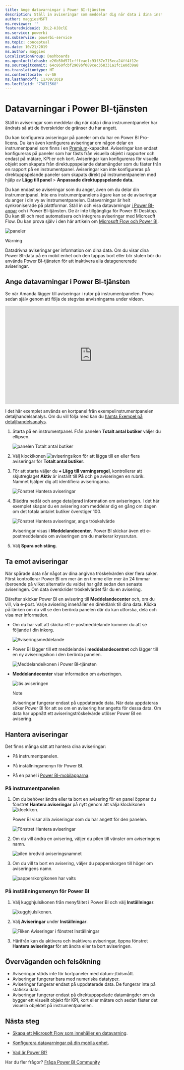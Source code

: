 ```yaml
---
title: Ange datavarningar i Power BI-tjänsten
description: Ställ in aviseringar som meddelar dig när data i dina instrumentpaneler har ändrats så att de överskrider de gränser du har angett i Microsoft Power BI-tjänsten.
author: maggiesMSFT
ms.reviewer: ''
featuredvideoid: JbL2-HJ8clE
ms.service: powerbi
ms.subservice: powerbi-service
ms.topic: conceptual
ms.date: 10/21/2019
ms.author: maggies
LocalizationGroup: Dashboards
ms.openlocfilehash: e26b50d571cfffeae1c93f37e715eca24ff4f12e
ms.sourcegitcommit: 64c860fcbf2969bf089cec358331a1fc1e0d39a8
ms.translationtype: HT
ms.contentlocale: sv-SE
ms.lasthandoff: 11/09/2019
ms.locfileid: "73871568"
---
```

# <a name="data-alerts-in-the-power-bi-service"></a>Datavarningar i Power BI-tjänsten

Ställ in aviseringar som meddelar dig när data i dina instrumentpaneler har ändrats så att de överskrider de gränser du har angett.

Du kan konfigurera aviseringar på paneler om du har en Power BI Pro-licens. Du kan även konfigurera aviseringar om någon delar en instrumentpanel som finns i en [Premium](service-premium-what-is.md)-kapacitet. Aviseringar kan endast konfigureras på paneler som har fästs från visuella objekt i rapporter och endast på mätare, KPI:er och kort. Aviseringar kan konfigureras för visuella objekt som skapats från direktuppspelande datamängder som du fäster från en rapport på en instrumentpanel. Aviseringar kan inte konfigureras på direktuppspelande paneler som skapats direkt på instrumentpanelen med hjälp av **Lägg till panel** > **Anpassade direktuppspelande data**.

Du kan endast se aviseringar som du anger, även om du delar din instrumentpanel. Inte ens instrumentpanelens ägare kan se de aviseringar du anger i din vy av instrumentpanelen. Datavarningar är helt synkroniserade på plattformar. Ställ in och visa datavarningar [i Power BI-appar](consumer/mobile/mobile-set-data-alerts-in-the-mobile-apps.md) och i Power BI-tjänsten. De är inte tillgängliga för Power BI Desktop. Du kan till och med automatisera och integrera aviseringar med Microsoft Flow. Du kan prova själv i den här artikeln om [Microsoft Flow och Power BI](service-flow-integration.md).

![paneler](media/service-set-data-alerts/powerbi-alert-types-new.png)

> [!WARNING]
> Datadrivna aviseringar ger information om dina data. Om du visar dina Power BI-data på en mobil enhet och den tappas bort eller blir stulen bör du använda Power BI-tjänsten för att inaktivera alla datagenererade aviseringar.

## <a name="set-data-alerts-in-the-power-bi-service"></a>Ange datavarningar i Power BI-tjänsten

Se när Amanda lägger till aviseringar i rutor på instrumentpanelen. Prova sedan själv genom att följa de stegvisa anvisningarna under videon.

<iframe width="560" height="315" src="https://www.youtube.com/embed/JbL2-HJ8clE" frameborder="0" allowfullscreen></iframe>

I det här exemplet används en kortpanel från exempelinstrumentpanelen detaljhandelsanalys. Om du vill följa med kan du [hämta Exempel på detaljhandelsanalys](sample-retail-analysis.md#get-the-content-pack-for-this-sample).

1. Starta på en instrumentpanel. Från panelen **Totalt antal butiker** väljer du ellipsen.

   ![panelen Totalt antal butiker](media/service-set-data-alerts/powerbi-card.png)

1. Välj klockikonen ![aviseringsikon](media/service-set-data-alerts/power-bi-bell-icon.png) för att lägga till en eller flera aviseringar för **Totalt antal butiker**.

1. För att starta väljer du **+ Lägg till varningsregel**, kontrollerar att skjutreglaget **Aktiv** är inställt till **På** och ge aviseringen en rubrik. Namnet hjälper dig att identifiera aviseringarna.

   ![Fönstret Hantera aviseringar](media/service-set-data-alerts/powerbi-alert-title.png)

1. Bläddra nedåt och ange detaljerad information om aviseringen.  I det här exemplet skapar du en avisering som meddelar dig en gång om dagen om det totala antalet butiker överstiger 100.

   ![Fönstret Hantera aviseringar, ange tröskelvärde](media/service-set-data-alerts/power-bi-set-alert-details.png)

    Aviseringar visas i **Meddelandecenter**. Power BI skickar även ett e-postmeddelande om aviseringen om du markerar kryssrutan.

1. Välj **Spara och stäng**.

## <a name="receiving-alerts"></a>Ta emot aviseringar

När spårade data når något av dina angivna tröskelvärden sker flera saker. Först kontrollerar Power BI om mer än en timme eller mer än 24 timmar (beroende på vilket alternativ du valde) har gått sedan den senaste aviseringen. Om data överskrider tröskelvärdet får du en avisering.

Därefter skickar Power BI en avisering till **Meddelandecenter** och, om du vill, via e-post. Varje avisering innehåller en direktlänk till dina data. Klicka på länken om du vill se den berörda panelen där du kan utforska, dela och visa mer information.  

* Om du har valt att skicka ett e-postmeddelande kommer du att se följande i din inkorg.

   ![Aviseringsmeddelande](media/service-set-data-alerts/powerbi-alerts-email.png)

* Power BI lägger till ett meddelande i **meddelandecentret** och lägger till en ny aviseringsikon i den berörda panelen.

   ![Meddelandeikonen i Power BI-tjänsten](media/service-set-data-alerts/powerbi-alert-notifications.png)

* **Meddelandecenter** visar information om aviseringen.

    ![läs aviseringen](media/service-set-data-alerts/powerbi-alert-notification.png)

   > [!NOTE]
   > Aviseringar fungerar endast på uppdaterade data. När data uppdateras söker Power BI för att se om en avisering har angetts för dessa data. Om data har uppnått ett aviseringströskelvärde utlöser Power BI en avisering.

## <a name="managing-alerts"></a>Hantera aviseringar

Det finns många sätt att hantera dina aviseringar:

* På instrumentpanelen.

* På inställningsmenyn för Power BI.

* På en panel i [Power BI-mobilapparna](consumer/mobile/mobile-set-data-alerts-in-the-mobile-apps.md).

### <a name="from-the-dashboard-tile"></a>På instrumentpanelen

1. Om du behöver ändra eller ta bort en avisering för en panel öppnar du fönstret **Hantera aviseringar** på nytt genom att välja klockikonen ![klockikon](media/service-set-data-alerts/power-bi-bell-icon.png).

    Power BI visar alla aviseringar som du har angett för den panelen.

    ![Fönstret Hantera aviseringar](media/service-set-data-alerts/powerbi-see-alerts.png)

1. Om du vill ändra en avisering, väljer du pilen till vänster om aviseringens namn.

    ![pilen bredvid aviseringsnamnet](media/service-set-data-alerts/powerbi-see-alerts-arrow.png)

1. Om du vill ta bort en avisering, väljer du papperskorgen till höger om aviseringens namn.

      ![papperskorgikonen har valts](media/service-set-data-alerts/powerbi-see-alerts-delete.png)

### <a name="from-the-power-bi-settings-menu"></a>På inställningsmenyn för Power BI

1. Välj kugghjulsikonen från menyfältet i Power BI och välj **Inställningar**.

    ![kugghjulsikonen](media/service-set-data-alerts/powerbi-gear-icon.png).

1. Välj **Aviseringar** under **Inställningar**.

    ![Fliken Aviseringar i fönstret Inställningar](media/service-set-data-alerts/powerbi-alert-settings.png)

1. Härifrån kan du aktivera och inaktivera aviseringar, öppna fönstret **Hantera aviseringar** för att ändra eller ta bort aviseringen.

## <a name="considerations-and-troubleshooting"></a>Överväganden och felsökning

* Aviseringar stöds inte för kortpaneler med datum-/tidsmått.
* Aviseringar fungerar bara med numeriska datatyper.
* Aviseringar fungerar endast på uppdaterade data. De fungerar inte på statiska data.
* Aviseringar fungerar endast på direktuppspelade datamängder om du bygger ett visuellt objekt för KPI, kort eller mätare och sedan fäster det visuella objektet på instrumentpanelen.


## <a name="next-steps"></a>Nästa steg

* [Skapa ett Microsoft Flow som innehåller en datavarning](service-flow-integration.md).

* [Konfigurera datavarningar på din mobila enhet](consumer/mobile/mobile-set-data-alerts-in-the-mobile-apps.md).

* [Vad är Power BI?](fundamentals/power-bi-overview.md)

Har du fler frågor? [Fråga Power BI Community](https://community.powerbi.com/)
